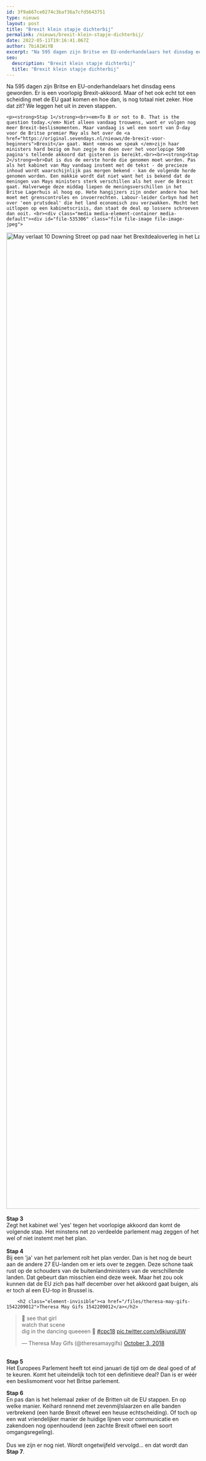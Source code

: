 ```yaml
---
id: 3f9a667ce0274c3baf36a7cfd5643751
type: nieuws
layout: post
title: "Brexit klein stapje dichterbij"
permalink: /nieuws/brexit-klein-stapje-dichterbij/
date: 2022-05-11T19:16:41.067Z
author: 7biA1WiYB
excerpt: "Na 595 dagen zijn Britse en EU-onderhandelaars het dinsdag eens geworden. Er is een voorlopig Brexit-akkoord. Maar of het ook echt tot een scheiding met de EU gaat komen en hoe dan, is nog totaal niet zeker. Hoe dat zit? We leggen het uit in zeven stappen.  "
seo:
  description: "Brexit klein stapje dichterbij"
  title: "Brexit klein stapje dichterbij"
---
```

Na 595 dagen zijn Britse en EU-onderhandelaars het dinsdag eens geworden. Er is een voorlopig Brexit-akkoord. Maar of het ook echt tot een scheiding met de EU gaat komen en hoe dan, is nog totaal niet zeker. Hoe dat zit? We leggen het uit in zeven stappen.  

    <p><strong>Stap 1</strong><br><em>To B or not to B. That is the question today.</em> Niet alleen vandaag trouwens, want er volgen nog meer Brexit-beslismomenten. Maar vandaag is wel een soort van D-day voor de Britse premier May als het over de <a href="https://original.sevendays.nl/nieuws/de-brexit-voor-beginners">Brexit</a> gaat. Want <em>as we speak </em>zijn haar ministers hard bezig om hun zegje te doen over het voorlopige 500 pagina's tellende akkoord dat gisteren is bereikt.<br><br><strong>Stap 2</strong><br>Dat is dus de eerste horde die genomen moet worden. Pas als het kabinet van May vandaag instemt met de tekst - de precieze inhoud wordt waarschijnlijk pas morgen bekend - kan de volgende horde genomen worden. Een makkie wordt dat niet want het is bekend dat de meningen van Mays ministers sterk verschillen als het over de Brexit gaat. Halverwege deze middag liepen de meningsverschillen in het Britse Lagerhuis al hoog op. Hete hangijzers zijn onder andere hoe het moet met grenscontroles en invoerrechten. Labour-leider Corbyn had het over 'een prutsdeal' die het land economisch zou verzwakken. Mocht het uitlopen op een kabinetscrisis, dan staat de deal op lossere schroeven dan ooit. <br><div class="media media-element-container media-default"><div id="file-535306" class="file file-image file-image-jpeg">

        
  
  <div class="content">
    <img alt="May verlaat 10 Downing Street op pad naar het Brexitdealoverleg in het Lagerhuis  Foto AFP" title="May verlaat 10 Downing Street op pad naar het Brexitdealoverleg in het Lagerhuis  Foto AFP" height="2548" width="3821" class="media-element file-default" data-delta="1" src="https://original.sevendays.nl/sites/default/files/ANP-65616041.jpg">  </div>

  
</div>
</div><br><strong>Stap 3</strong><br>Zegt het kabinet wel 'yes' tegen het voorlopige akkoord dan komt de volgende stap. Het minstens net zo verdeelde parlement mag zeggen of het wel of niet instemt met het plan.<br><br><strong>Stap 4</strong><br>Bij een 'ja' van het parlement rolt het plan verder. Dan is het nog de beurt aan de andere 27 EU-landen om er iets over te zeggen. Deze schone taak rust op de schouders van de buitenlandministers van de verschillende landen. Dat gebeurt dan misschien eind deze week. Maar het zou ook kunnen dat de EU zich pas half december over het akkoord gaat buigen, als er toch al een EU-top in Brussel is.<br><div class="media media-element-container media-default"><div id="file-535307" class="file file-document file-text-oembed">

        <h2 class="element-invisible"><a href="/files/theresa-may-gifs-1542209012">Theresa May Gifs 1542209012</a></h2>
    
  
  <div class="content">
    
<blockquote class="twitter-tweet" data-width="550"><p lang="en" dir="ltr">🎵 see that girl<br>watch that scene<br>dig in the dancing queeeen 🎵 <a href="https://twitter.com/hashtag/cpc18?src=hash&amp;ref_src=twsrc%5Etfw">#cpc18</a> <a href="https://t.co/x6kjurqUIW">pic.twitter.com/x6kjurqUIW</a></p>&mdash; Theresa May Gifs (@theresamaygifs) <a href="https://twitter.com/theresamaygifs/status/1047569436595634182?ref_src=twsrc%5Etfw">October 3, 2018</a></blockquote>
<script async="" src="https://platform.twitter.com/widgets.js" charset="utf-8"></script>
  </div>

  
</div>
</div><br><strong>Stap 5</strong><br>Het Europees Parlement heeft tot eind januari de tijd om de deal goed of af te keuren. Komt het uiteindelijk toch tot een definitieve deal? Dan is er wéér een beslismoment voor het Britse parlement.
<p><strong>Stap 6</strong><br>En pas dan is het helemaal zeker of de Britten uit de EU stappen. En op welke manier. Keihard rennend met zevenmijlslaarzen en alle banden verbrekend (een harde Brexit oftewel een heuse echtscheiding). Of toch op een wat vriendelijker manier de huidige lijnen voor communicatie en zakendoen nog openhoudend (een zachte Brexit oftwel een soort omgangsregeling).<br><br>Dus we zijn er nog niet. Wordt ongetwijfeld vervolgd… en dat wordt dan <strong>Stap 7</strong>.</p>  
